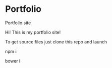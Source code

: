 # Portfolio
Portfolio site

Hi! This is my portfolio site!

To get source files just clone this repo and launch

npm i

bower i

